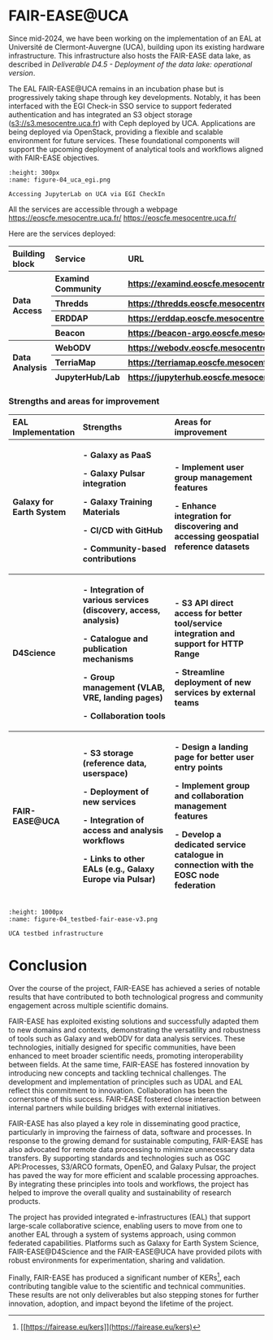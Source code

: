 # FAIR-EASE@UCA

Since mid-2024, we have been working on the implementation of an EAL at
Université de Clermont-Auvergne (UCA), building upon its existing
hardware infrastructure. This infrastructure also hosts the FAIR-EASE
data lake, as described in *Deliverable D4.5 - Deployment of the data
lake: operational version*.

The EAL FAIR-EASE@UCA remains in an incubation phase but is
progressively taking shape through key developments. Notably, it has
been interfaced with the EGI Check-in SSO service to support federated
authentication and has integrated an S3 object storage
([s3://s3.mesocentre.uca.fr](http://s3.mesocentre.uca.fr))
with Ceph deployed by UCA. Applications are being deployed via
OpenStack, providing a flexible and scalable environment for future
services. These foundational components will support the upcoming
deployment of analytical tools and workflows aligned with FAIR-EASE
objectives.

```{figure} 04_uca_egi.png
:height: 300px
:name: figure-04_uca_egi.png

Accessing JupyterLab on UCA via EGI CheckIn
```

All the services are accessible through a webpage https://eoscfe.mesocentre.uca.fr/
<a
href="https://eoscfe.mesocentre.uca.fr/"><u>https://eoscfe.mesocentre.uca.fr/</u></a>


Here are the services deployed:
<table>
<colgroup>
<col style="width: 17%" />
<col style="width: 22%" />
<col style="width: 59%" />
</colgroup>
<thead>
<tr>
<th style="text-align: left;"><strong>Building block</strong></th>
<th style="text-align: left;"><strong>Service</strong></th>
<th style="text-align: left;"><strong>URL</strong></th>
</tr>
<tr>
<th rowspan="4" style="text-align: left;"><strong>Data
Access</strong></th>
<th style="text-align: left;">Examind Community</th>
<th style="text-align: left;"><a
href="https://examind.eoscfe.mesocentre.uca.fr/examind/"><u>https://examind.eoscfe.mesocentre.uca.fr/examind/</u></a></th>
</tr>
<tr>
<th style="text-align: left;">Thredds</th>
<th style="text-align: left;"><a
href="https://thredds.eoscfe.mesocentre.uca.fr/"><u>https://thredds.eoscfe.mesocentre.uca.fr/</u></a></th>
</tr>
<tr>
<th style="text-align: left;">ERDDAP</th>
<th style="text-align: left;"><a
href="https://erddap.eoscfe.mesocentre.uca.fr"><u>https://erddap.eoscfe.mesocentre.uca.fr</u></a></th>
</tr>
<tr>
<th style="text-align: left;">Beacon</th>
<th style="text-align: left;"><a
href="https://beacon-argo.eoscfe.mesocentre.uca.fr/"><u>https://beacon-argo.eoscfe.mesocentre.uca.fr/</u></a></th>
</tr>
<tr>
<th rowspan="3" style="text-align: left;"><strong>Data
Analysis</strong></th>
<th style="text-align: left;">WebODV</th>
<th style="text-align: left;"><a
href="https://webodv.eoscfe.mesocentre.uca.fr/"><u>https://webodv.eoscfe.mesocentre.uca.fr/</u></a></th>
</tr>
<tr>
<th style="text-align: left;">TerriaMap</th>
<th style="text-align: left;"><a
href="https://terriamap.eoscfe.mesocentre.uca.fr/"><u>https://terriamap.eoscfe.mesocentre.uca.fr/</u></a></th>
</tr>
<tr>
<th style="text-align: left;">JupyterHub/Lab</th>
<th style="text-align: left;"><a
href="https://jupyterhub.eoscfe.mesocentre.uca.fr/"><u>https://jupyterhub.eoscfe.mesocentre.uca.fr/</u></a></th>
</tr>
</thead>
<tbody>
</tbody>
</table>


<!-- +------------+----------------+----------------------------------------------------------------------------------------------------------------------+
| **Building | **Service**    | **URL**                                                                                                              |
| block**    |                |                                                                                                                      |
+------------+----------------+----------------------------------------------------------------------------------------------------------------------+
| **Data     | Examind        | [[https://examind.eoscfe.mesocentre.uca.fr/examind/]{.underline}](https://examind.eoscfe.mesocentre.uca.fr/examind/) |
| Access**   | Community      |                                                                                                                      |
|            +----------------+----------------------------------------------------------------------------------------------------------------------+
|            | Thredds        | [[https://thredds.eoscfe.mesocentre.uca.fr/]{.underline}](https://thredds.eoscfe.mesocentre.uca.fr/)                 |
|            +----------------+----------------------------------------------------------------------------------------------------------------------+
|            | ERDDAP         | [[https://erddap.eoscfe.mesocentre.uca.fr]{.underline}](https://erddap.eoscfe.mesocentre.uca.fr)                     |
|            +----------------+----------------------------------------------------------------------------------------------------------------------+
|            | Beacon         | [[https://beacon-argo.eoscfe.mesocentre.uca.fr/]{.underline}](https://beacon-argo.eoscfe.mesocentre.uca.fr/)         |
+------------+----------------+----------------------------------------------------------------------------------------------------------------------+
| **Data     | WebODV         | [[https://webodv.eoscfe.mesocentre.uca.fr/]{.underline}](https://webodv.eoscfe.mesocentre.uca.fr/)                   |
| Analysis** |                |                                                                                                                      |
|            +----------------+----------------------------------------------------------------------------------------------------------------------+
|            | TerriaMap      | [[https://terriamap.eoscfe.mesocentre.uca.fr/]{.underline}](https://terriamap.eoscfe.mesocentre.uca.fr/)             |
|            +----------------+----------------------------------------------------------------------------------------------------------------------+
|            | JupyterHub/Lab | [[https://jupyterhub.eoscfe.mesocentre.uca.fr/]{.underline}](https://jupyterhub.eoscfe.mesocentre.uca.fr/)           |
+============+================+======================================================================================================================+ -->



### Strengths and areas for improvement


<table>
<colgroup>
<col style="width: 26%" />
<col style="width: 36%" />
<col style="width: 37%" />
</colgroup>
<thead>
<tr>
<th style="text-align: left;"><strong>EAL Implementation</strong></th>
<th style="text-align: left;"><strong>Strengths</strong></th>
<th style="text-align: left;"><strong>Areas for
improvement</strong></th>
</tr>
<tr>
<th style="text-align: left;"><strong>Galaxy for Earth
System</strong></th>
<th style="text-align: left;"><p>- Galaxy as PaaS</p>
<p>- Galaxy Pulsar integration</p>
<p>- Galaxy Training Materials</p>
<p>- CI/CD with GitHub</p>
<p>- Community-based contributions</p></th>
<th style="text-align: left;"><p>- Implement user group management
features</p>
<p>- Enhance integration for discovering and accessing geospatial
reference datasets</p></th>
</tr>
<tr>
<th style="text-align: left;"><strong>D4Science</strong></th>
<th style="text-align: left;"><p>- Integration of various services
(discovery, access, analysis)</p>
<p>- Catalogue and publication mechanisms</p>
<p>- Group management (VLAB, VRE, landing pages)</p>
<p>- Collaboration tools</p></th>
<th style="text-align: left;"><p>- S3 API direct access for better
tool/service integration and support for HTTP Range</p>
<p>- Streamline deployment of new services by external teams</p></th>
</tr>
<tr>
<th style="text-align: left;"><strong>FAIR-EASE@UCA</strong></th>
<th style="text-align: left;"><p>- S3 storage (reference data,
userspace)</p>
<p>- Deployment of new services</p>
<p>- Integration of access and analysis workflows</p>
<p>- Links to other EALs (e.g., Galaxy Europe via Pulsar)</p></th>
<th style="text-align: left;"><p>- Design a landing page for better user
entry points</p>
<p>- Implement group and collaboration management features</p>
<p>- Develop a dedicated service catalogue in connection with the EOSC
node federation</p></th>
</tr>
</thead>
<tbody>
</tbody>
</table>

<!-- +-------------------------+-------------------------+-------------------------+
| **EAL Implementation**  | **Strengths**           | **Areas for             |
|                         |                         | improvement**           |
+-------------------------+-------------------------+-------------------------+
| **Galaxy for Earth      | \- Galaxy as PaaS       | \- Implement user group |
| System**                |                         | management features     |
|                         | \- Galaxy Pulsar        |                         |
| (TRL = 9)               | integration             | \- Enhance integration  |
|                         |                         | for discovering and     |
|                         | \- Galaxy Training      | accessing geospatial    |
|                         | Materials               | reference datasets      |
|                         |                         |                         |
|                         | \- CI/CD with GitHub    |                         |
|                         |                         |                         |
|                         | \- Community-based      |                         |
|                         | contributions           |                         |
+-------------------------+-------------------------+-------------------------+
| **FAIR-EASE@D4Science** | \- Integration of       | \- S3 API direct access |
|                         | various services        | for better tool/service |
| (TRL = 9)               | (discovery, access,     | integration and support |
|                         | analysis)               | for HTTP Range          |
|                         |                         |                         |
|                         | \- Catalogue and        | \- Streamline           |
|                         | publication mechanisms  | deployment of new       |
|                         |                         | services by external    |
|                         | \- Group management     | teams                   |
|                         | (VLAB, VRE, landing     |                         |
|                         | pages)                  |                         |
|                         |                         |                         |
|                         | \- Collaboration tools  |                         |
+-------------------------+-------------------------+-------------------------+
| **FAIR-EASE@UCA**       | \- S3 storage           | \- Design a landing     |
|                         | (reference data,        | page for better user    |
| (TRL = 6)               | userspace)              | entry points            |
|                         |                         |                         |
|                         | \- Deployment of new    | \- Implement group and  |
|                         | services                | collaboration           |
|                         |                         | management features     |
|                         | \- Integration of       |                         |
|                         | access and analysis     | \- Develop a dedicated  |
|                         | workflows               | service catalogue in    |
|                         |                         | connection with the     |
|                         | \- Links to other EALs  | EOSC node federation    |
|                         | (e.g., Galaxy Europe    |                         |
|                         | via Pulsar)             | \- Deploy a vault       |
+=========================+=========================+=========================+ -->


```{figure} 04_testbed-fair-ease-v3.png
:height: 1000px
:name: figure-04_testbed-fair-ease-v3.png

UCA testbed infrastructure
```

# Conclusion

Over the course of the project, FAIR-EASE has achieved a series of
notable results that have contributed to both technological progress and
community engagement across multiple scientific domains.

FAIR-EASE has exploited existing solutions and successfully adapted them
to new domains and contexts, demonstrating the versatility and
robustness of tools such as Galaxy and webODV for data analysis
services. These technologies, initially designed for specific
communities, have been enhanced to meet broader scientific needs,
promoting interoperability between fields. At the same time, FAIR-EASE
has fostered innovation by introducing new concepts and tackling
technical challenges. The development and implementation of principles
such as UDAL and EAL reflect this commitment to innovation.
Collaboration has been the cornerstone of this success. FAIR-EASE
fostered close interaction between internal partners while building
bridges with external initiatives.

FAIR-EASE has also played a key role in disseminating good practice,
particularly in improving the fairness of data, software and processes.
In response to the growing demand for sustainable computing, FAIR-EASE
has also advocated for remote data processing to minimize unnecessary
data transfers. By supporting standards and technologies such as OGC
API:Processes, S3/ARCO formats, OpenEO, and Galaxy Pulsar, the project
has paved the way for more efficient and scalable processing approaches.
By integrating these principles into tools and workflows, the project
has helped to improve the overall quality and sustainability of research
products.

The project has provided integrated e-infrastructures (EAL) that support
large-scale collaborative science, enabling users to move from one to
another EAL through a system of systems approach, using common federated
capabilities. Platforms such as Galaxy for Earth System Science,
FAIR-EASE@D4Science and the FAIR-EASE@UCA have provided pilots with
robust environments for experimentation, sharing and validation.

Finally, FAIR-EASE has produced a significant number of KERs[^27], each
contributing tangible value to the scientific and technical communities.
These results are not only deliverables but also stepping stones for
further innovation, adoption, and impact beyond the lifetime of the
project.

[^1]: [[https://doi.org/10.5281/zenodo.10069773]{.underline}](https://doi.org/10.5281/zenodo.10069773)

[^2]: [[https://doi.org/10.5281/zenodo.14711074]{.underline}](https://doi.org/10.5281/zenodo.14711074)

[^3]: Source:
    [[https://www.codesmith.io/]{.underline}](https://www.codesmith.io/)

[^4]: [[https://developer.mozilla.org/en-US/docs/Web/HTTP/Guides/Range_requests]{.underline}](https://developer.mozilla.org/en-US/docs/Web/HTTP/Guides/Range_requests)

[^5]: Source:
    [[https://earthmover.io/]{.underline}](https://earthmover.io/)

[^6]: Source:
    [[https://guide.cloudnativegeo.org/]{.underline}](https://guide.cloudnativegeo.org/)

[^7]: [[https://blog.lobelia.earth/arco-the-smartest-way-to-access-big-geospatial-data-eaf689eff3c9]{.underline}](https://blog.lobelia.earth/arco-the-smartest-way-to-access-big-geospatial-data-eaf689eff3c9)

[^8]: [[https://stacspec.org/en/]{.underline}](https://stacspec.org/en/)

[^9]: [[https://en.wikipedia.org/wiki/HATEOAS]{.underline}](https://en.wikipedia.org/wiki/HATEOAS)

[^10]: S*ource: [[https://openeo.org]{.underline}](https://openeo.org)*

[^11]: S*ource:
    [[https://dataspace.copernicus.eu/]{.underline}](https://dataspace.copernicus.eu/)*

[^12]: *Source:
    [[https://dataspace.copernicus.eu/]{.underline}](https://dataspace.copernicus.eu/)*

[^13]: [*[https://stacspec.org/en/about/stac-spec/]{.underline}*](https://stacspec.org/en/about/stac-spec/)

[^14]: [*[https://openeo.org/documentation/1.0/developers/api/reference.html#section/Processes]{.underline}*](https://openeo.org/documentation/1.0/developers/api/reference.html#section/Processes)

[^15]: [[https://maris-development.github.io/beacon/]{.underline}](https://maris-development.github.io/beacon/)

[^16]: [[https://erddap.eoscfe.mesocentre.uca.fr/]{.underline}](https://erddap.eoscfe.mesocentre.uca.fr/)

[^17]: [[https://glodap.info/index.php/merged-and-adjusted-data-product-v2-2023/]{.underline}](https://glodap.info/index.php/merged-and-adjusted-data-product-v2-2023/)

[^18]: [[https://erddap.eoscfe.mesocentre.uca.fr/erddap/tabledap/glodap_v2_2023_iceberg2.graph]{.underline}](https://erddap.eoscfe.mesocentre.uca.fr/erddap/tabledap/glodap_v2_2023_iceberg2.graph)

[^19]: [[https://github.com/fair-ease/erddap-trino-iceberg]{.underline}](https://github.com/fair-ease/erddap-trino-iceberg)

[^20]: Marc Portier (2023) FAIR-EASE_D4.1_Landscaping exercise_The
    -meta-data, software and cloud needs for the data lake. Zenodo. doi:
    10.5281/zenodo.7965398.

[^21]: PORTIER, M. (2024) FAIR-EASE - D4.3 Status and expectations of
    the FAIR-EASE data lake. Zenodo. doi: 10.5281/zenodo.13933551.

[^22]: [<https://github.com/fair-ease/py-udal-interface>]

[^23]: [<https://github.com/fair-ease/py-udal-fe-impl>]

[^24]: [[https://lab.fairease.eu/dataset-demand-register/registry/]](https://lab.fairease.eu/dataset-demand-register/registry/)

[^25]: *Source:
    [[https://jupytergis.readthedocs.io/en/latest/]](https://jupytergis.readthedocs.io/en/latest/)*

[^26]: [[https://doi.org/10.5281/zenodo.10069773]](https://doi.org/10.5281/zenodo.10069773)

[^27]: [[https://fairease.eu/kers]](https://fairease.eu/kers)
